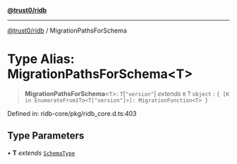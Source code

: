 [**@trust0/ridb**](../README.md)

***

[@trust0/ridb](../README.md) / MigrationPathsForSchema

# Type Alias: MigrationPathsForSchema\<T\>

> **MigrationPathsForSchema**\<`T`\>: `T`\[`"version"`\] *extends* `0` ? `object` : `{ [K in EnumerateFrom1To<T["version"]>]: MigrationFunction<T> }`

Defined in: ridb-core/pkg/ridb\_core.d.ts:403

## Type Parameters

• **T** *extends* [`SchemaType`](SchemaType.md)
